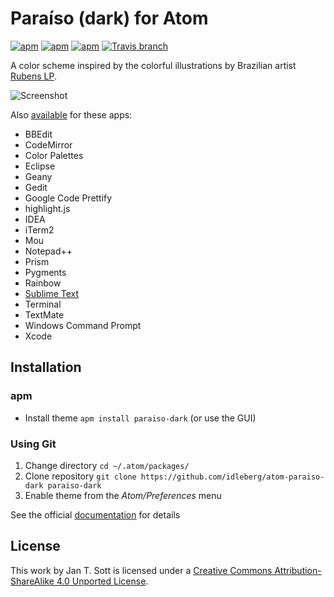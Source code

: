 # Paraíso (dark) for Atom

[![apm](https://img.shields.io/apm/l/paraiso-dark.svg?style=flat-square)](https://atom.io/packages/paraiso-dark)
[![apm](https://img.shields.io/apm/v/paraiso-dark.svg?style=flat-square)](https://atom.io/themes/paraiso-dark)
[![apm](https://img.shields.io/apm/dm/paraiso-dark.svg?style=flat-square)](https://atom.io/packages/paraiso-dark)
[![Travis branch](https://img.shields.io/travis/idleberg/atom-paraiso-dark/master.svg?style=flat-square)](https://travis-ci.org/idleberg/atom-paraiso-dark)

A color scheme inspired by the colorful illustrations by Brazilian artist [Rubens LP](http://www.rubenslp.com.br/).

![Screenshot](https://raw.githubusercontent.com/idleberg/atom-paraiso-dark/master/screenshot.png)

Also [available](https://github.com/search?q=%40idleberg+paraiso) for these apps:

* BBEdit
* CodeMirror
* Color Palettes
* Eclipse
* Geany
* Gedit
* Google Code Prettify
* highlight.js
* IDEA
* iTerm2
* Mou
* Notepad++
* Prism
* Pygments
* Rainbow
* [Sublime Text](https://github.com/idleberg/Paraiso.tmTheme)
* Terminal
* TextMate
* Windows Command Prompt
* Xcode

## Installation

### apm

* Install theme `apm install paraiso-dark` (or use the GUI)

### Using Git

1. Change directory `cd ~/.atom/packages/`
2. Clone repository `git clone https://github.com/idleberg/atom-paraiso-dark paraiso-dark`
3. Enable theme from the *Atom/Preferences* menu

See the official [documentation](https://atom.io/docs/latest/converting-a-text-mate-theme) for details

## License

This work by Jan T. Sott is licensed under a [Creative Commons Attribution-ShareAlike 4.0 Unported License](http://creativecommons.org/licenses/by-sa/4.0/deed.en_US).
